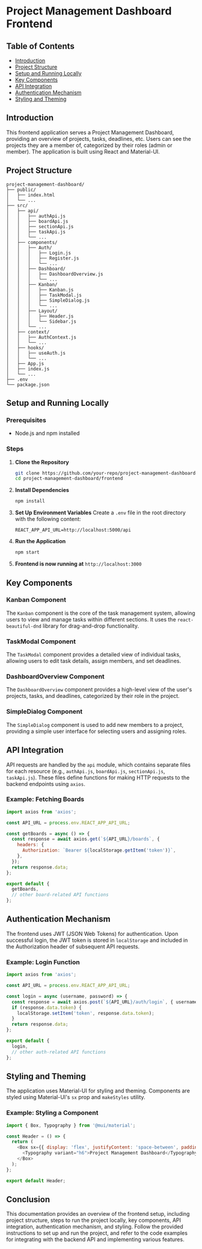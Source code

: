# Project Management Dashboard Frontend

## Table of Contents
- [Introduction](#introduction)
- [Project Structure](#project-structure)
- [Setup and Running Locally](#setup-and-running-locally)
- [Key Components](#key-components)
- [API Integration](#api-integration)
- [Authentication Mechanism](#authentication-mechanism)
- [Styling and Theming](#styling-and-theming)

## Introduction
This frontend application serves a Project Management Dashboard, providing an overview of projects, tasks, deadlines, etc. Users can see the projects they are a member of, categorized by their roles (admin or member). The application is built using React and Material-UI.

## Project Structure
```
project-management-dashboard/
├── public/
│   ├── index.html
│   └── ...
├── src/
│   ├── api/
│   │   ├── authApi.js
│   │   ├── boardApi.js
│   │   ├── sectionApi.js
│   │   ├── taskApi.js
│   │   └── ...
│   ├── components/
│   │   ├── Auth/
│   │   │   ├── Login.js
│   │   │   ├── Register.js
│   │   │   └── ...
│   │   ├── Dashboard/
│   │   │   ├── DashboardOverview.js
│   │   │   └── ...
│   │   ├── Kanban/
│   │   │   ├── Kanban.js
│   │   │   ├── TaskModal.js
│   │   │   ├── SimpleDialog.js
│   │   │   └── ...
│   │   ├── Layout/
│   │   │   ├── Header.js
│   │   │   └── Sidebar.js
│   │   └── ...
│   ├── context/
│   │   ├── AuthContext.js
│   │   └── ...
│   ├── hooks/
│   │   ├── useAuth.js
│   │   └── ...
│   ├── App.js
│   ├── index.js
│   └── ...
├── .env
└── package.json
```

## Setup and Running Locally
### Prerequisites
- Node.js and npm installed

### Steps
1. **Clone the Repository**
   ```bash
   git clone https://github.com/your-repo/project-management-dashboard.git
   cd project-management-dashboard/frontend
   ```

2. **Install Dependencies**
   ```bash
   npm install
   ```

3. **Set Up Environment Variables**
   Create a `.env` file in the root directory with the following content:
   ```plaintext
   REACT_APP_API_URL=http://localhost:5000/api
   ```

4. **Run the Application**
   ```bash
   npm start
   ```

5. **Frontend is now running at** `http://localhost:3000`

## Key Components
### Kanban Component
The `Kanban` component is the core of the task management system, allowing users to view and manage tasks within different sections. It uses the `react-beautiful-dnd` library for drag-and-drop functionality.

### TaskModal Component
The `TaskModal` component provides a detailed view of individual tasks, allowing users to edit task details, assign members, and set deadlines.

### DashboardOverview Component
The `DashboardOverview` component provides a high-level view of the user's projects, tasks, and deadlines, categorized by their role in the project.

### SimpleDialog Component
The `SimpleDialog` component is used to add new members to a project, providing a simple user interface for selecting users and assigning roles.

## API Integration
API requests are handled by the `api` module, which contains separate files for each resource (e.g., `authApi.js`, `boardApi.js`, `sectionApi.js`, `taskApi.js`). These files define functions for making HTTP requests to the backend endpoints using `axios`.

### Example: Fetching Boards
```javascript
import axios from 'axios';

const API_URL = process.env.REACT_APP_API_URL;

const getBoards = async () => {
  const response = await axios.get(`${API_URL}/boards`, {
    headers: {
      Authorization: `Bearer ${localStorage.getItem('token')}`,
    },
  });
  return response.data;
};

export default {
  getBoards,
  // other board-related API functions
};
```

## Authentication Mechanism
The frontend uses JWT (JSON Web Tokens) for authentication. Upon successful login, the JWT token is stored in `localStorage` and included in the Authorization header of subsequent API requests.

### Example: Login Function
```javascript
import axios from 'axios';

const API_URL = process.env.REACT_APP_API_URL;

const login = async (username, password) => {
  const response = await axios.post(`${API_URL}/auth/login`, { username, password });
  if (response.data.token) {
    localStorage.setItem('token', response.data.token);
  }
  return response.data;
};

export default {
  login,
  // other auth-related API functions
};
```

## Styling and Theming
The application uses Material-UI for styling and theming. Components are styled using Material-UI's `sx` prop and `makeStyles` utility.

### Example: Styling a Component
```javascript
import { Box, Typography } from '@mui/material';

const Header = () => {
  return (
    <Box sx={{ display: 'flex', justifyContent: 'space-between', padding: '10px', backgroundColor: '#3f51b5', color: 'white' }}>
      <Typography variant="h6">Project Management Dashboard</Typography>
    </Box>
  );
};

export default Header;
```

## Conclusion
This documentation provides an overview of the frontend setup, including project structure, steps to run the project locally, key components, API integration, authentication mechanism, and styling. Follow the provided instructions to set up and run the project, and refer to the code examples for integrating with the backend API and implementing various features.